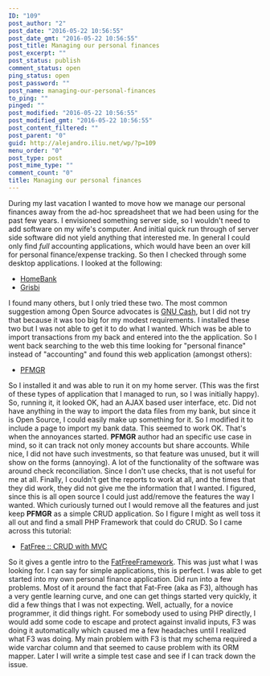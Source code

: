 ```yaml
---
ID: "109"
post_author: "2"
post_date: "2016-05-22 10:56:55"
post_date_gmt: "2016-05-22 10:56:55"
post_title: Managing our personal finances
post_excerpt: ""
post_status: publish
comment_status: open
ping_status: open
post_password: ""
post_name: managing-our-personal-finances
to_ping: ""
pinged: ""
post_modified: "2016-05-22 10:56:55"
post_modified_gmt: "2016-05-22 10:56:55"
post_content_filtered: ""
post_parent: "0"
guid: http://alejandro.iliu.net/wp/?p=109
menu_order: "0"
post_type: post
post_mime_type: ""
comment_count: "0"
title: Managing our personal finances
---
```


During my last vacation I wanted to move how we manage our personal
finances away from the ad-hoc spreadsheet that we had been using for
the past few years. I envisioned something server side, so I wouldn't
need to add software on my wife's computer. And initial quick run
through of server side software did not yield anything that interested
me. In general I could only find _full_ accounting applications, which
would have been an over kill for personal finance/expense tracking. So
then I checked through some desktop applications. I looked at the
following:

*   [HomeBank](http://homebank.free.fr/)
*   [Grisbi](http://www.grisbi.org/)

I found many others, but I only tried these two. The most common
suggestion among Open Source advocates is [GNU Cash](https://www.gnucash.org/),
but I did not try that because it was too big for my modest
requirements. I installed these two but I was not able to get it to do
what I wanted. Which was be able to import transactions from my back
and entered into the the application. So I went back searching to the
web this time looking for "personal finance" instead of "accounting"
and found this web application (amongst others):

*   [PFMGR](https://sourceforge.net/projects/pfmgr/)

So I installed it and was able to run it on my home server. (This was
the first of these types of application that I managed to run, so I was
initially happy). So, running it, it looked OK, had an AJAX based user
interface, etc. Did not have anything in the way to import the data
files from my bank, but since it is Open Source, I could easily make
up something for it. So I modified it to include a page to import my
bank data. This seemed to work OK. That's when the annoyances started.
**PFMGR** author had an specific use case in mind, so it can track not
only money accounts but share accounts. While nice, I did not have
such investments, so that feature was unused, but it will show on the
forms (annoying). A lot of the functionality of the software was around
check reconciliation. Since I don't use checks, that is not useful for
me at all. Finally, I couldn't get the reports to work at all, and the
times that they did work, they did not give me the information that I
wanted. I figured, since this is all open source I could just add/remove
the features the way I wanted. Which curiously turned out I would remove
all the features and just keep **PFMGR** as a simple CRUD application.
So I figure I might as well toss it all out and find a small PHP
Framework that could do CRUD. So I came across this tutorial:

*   [FatFree :: CRUD with MVC](https://foysalmamun.wordpress.com/2013/03/27/fat-free-crud-with-mvc-tutorial/)

So it gives a gentle intro to the [FatFreeFramework](http://fatfreeframework.com/home).
This was just what I was looking for. I can say for simple applications,
this is perfect. I was able to get started into my own personal finance
application. Did run into a few problems. Most of it around the fact that
Fat-Free (aka as F3), although has a very gentle learning curve, and one
can get things started very quickly, it did a few things that I was not
expecting. Well, actually, for a novice programmer, it did things right.
For somebody used to using PHP directly, I would add some code to escape
and protect against invalid inputs, F3 was doing it automatically which
caused me a few headaches until I realized what F3 was doing. My main
problem with F3 is that my schema required a wide varchar column and
that seemed to cause problem with its ORM mapper. Later I will write
a simple test case and see if I can track down the issue.
